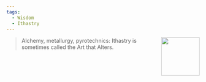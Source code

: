 ```yaml
---
tags:
  - Wisdom
  - Ithastry
---
```


<div style="float: right; padding-left: 10px;"><img src="/Wisdoms/files/w.ithastry.png" width=100 width=100 style="margin:0" /></div>

> Alchemy, metallurgy, pyrotechnics: Ithastry is sometimes called the Art that Alters.

